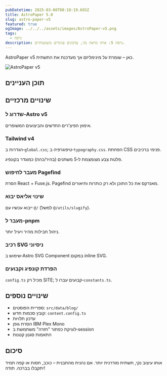 ```yaml
---
pubDatetime: 2025-03-08T08:18:19.693Z
title: AstroPaper 5.0
slug: astro-paper-v5
featured: true
ogImage: ../../../assets/images/AstroPaper-v5.png
tags:
  - גרסה
description: גרסה 5: אותו מראה נקי, עדכונים פנימיים משמעותיים.
---
```


AstroPaper v5 כאן – שומרת על מינימליזם אך מעדכנת את התשתית.

![AstroPaper v5](@/assets/images/AstroPaper-v5.png)

## תוכן העניינים

## שינויים מרכזיים

### שדרוג ל‑Astro v5

אימוץ הפיצ'רים החדשים והביצועים המשופרים.

### Tailwind v4

הגדרות ב‑`global.css`; טיפוגרפיה ב‑`typography.css`. הפחתת CSS פנימי ברכיבים.

פלטת צבע מצומצמת ל‑5 משתנים (בהיר/כהה) כמוגדר בקונפיג.

### מעבר לחיפוש Pagefind

הסרת React + Fuse.js. Pagefind מאנדקס את כל התוכן ולא רק כותרות ותיאורים.

### שינוי אליאס יבוא

ייבוא עכשיו עם `@/` (למשל `@/utils/slugify`).

### מעבר ל‑pnpm

ניהול חבילות מהיר ויעיל יותר.

### רכיב SVG ניסיוני

שימוש ב‑Astro SVG Component במקום inline SVG.

### הפרדת קונפיג וקבועים

`config.ts` מכיל רק SITE; קבועים עברו ל‑`constants.ts`.

## שינויים נוספים

- ספריית הפוסטים: `src/data/blog/`
- קובץ סכמות חדש: `content.config.ts`
- עדכון תלויות
- הסרת גופן IBM Plex Mono
- לוגיקת כפתור "חזרה" משתמשת ב‑session
- התאמות סגנון קטנות

## סיכום

אותו עיצוב נקי, תשתית מודרנית יותר. אם נהנית מהתבנית – כוכב, חסות או קפה תמיד יתקבלו בברכה. תודה!
